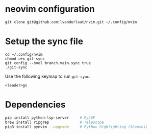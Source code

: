 # neovim configuration

    git clone git@github.com:lvanderlaat/nvim.git ~/.config/nvim

# Setup the sync file

    cd ~/.config/nvim
    chmod u+x git-sync
    git config --bool branch.main.sync true
    ./git-sync

Use the following keymap to run `git-sync`:

    <leader>gs

# Dependencies

```bash
pip install python-lsp-server     # PyLSP
brew install ripgrep              # Telescope
pip3 install pynvim --upgrade     # Python Highlighting (Shemshi)
```

